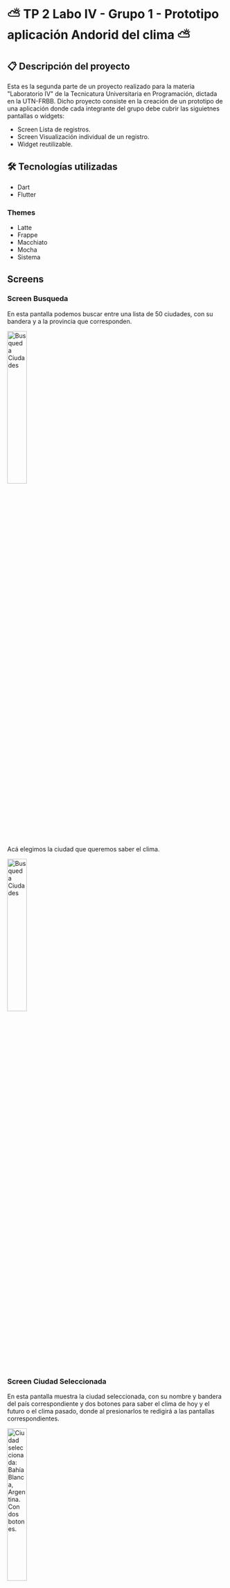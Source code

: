 # ⛅ TP 2 Labo IV - Grupo 1 - Prototipo aplicación Andorid del clima ⛅

## 📋 Descripción del proyecto

Esta es la segunda parte de un proyecto realizado para la materia "Laboratorio IV" de la Tecnicatura Universitaria en Programación, dictada en la UTN-FRBB. Dicho proyecto consiste en la creación de un prototipo de una aplicación donde cada integrante del grupo debe cubrir las siguietnes pantallas o widgets:

- Screen Lista de registros.
- Screen Visualización individual de un registro.
- Widget reutilizable.

## 🛠 Tecnologías utilizadas

- Dart
- Flutter

### Themes

- Latte
- Frappe
- Macchiato
- Mocha
- Sistema

## Screens

### Screen Busqueda

En esta pantalla podemos buscar entre una lista de 50 ciudades, con su bandera y a la provincia que corresponden.

<img src="img_docs/Screen%20busqueda.jpeg" width=30% height=30% alt="Busqueda Ciudades">

Acá elegimos la ciudad que queremos saber el clima.

<img src="img_docs/Lista%20de%20ciudades.jpeg" width=30% height=30% alt="Busqueda Ciudades">

### Screen Ciudad Seleccionada

En esta pantalla muestra la ciudad seleccionada, con su nombre y bandera del país correspondiente y dos botones para saber el clima de hoy y el futuro o el clima pasado, donde al presionarlos te redigirá a las pantallas correspondientes.

<img src="img_docs/Screen%20ciudad%20seleccionada.jpeg" width=30% height=30% alt="Ciudad seleccionada: Bahía Blanca, Argentina. Con dos botones.">

### Screen Pronóstico

En esta pantalla, una vez seleccionada la ciudad, muestra el nombre de la ciudad con su país, la temperatura actual, una descripción del tiempo, la temperatura máxima y mínima, el porcentaje de probabilidad de lluvia. Seguido muestra un gráfico de la temperatura por hora del día actual y otra gráfico donde muestra la temperatura máxima y mínima de los próximos 15 días.

<img src="img_docs/Screen%20pronostico.png" width=30% height=30% alt="Pantalla de pronóstico">

Al presionar en cada horario se puede acceder a más información sobre el prónostico en esa hora. Además, en la parte inferior de la pantalla se encuentran botones para navegar entre los horarios.

<img src="img_docs/Mas%20informacion%20en%20horario.jpeg" width=30% height=30% alt="Pantalla hora, con más información.">

Al presionar en cada fecha del gráfico de los próximos días, se puede acceder a otra pantalla que contiene más información del pronóstico de ese día. Además, en la parte inferior de la pantalla se encuentran botones para navegar entre las fechas.

<img src="img_docs/Mas%20informacion%20en%20fecha.jpeg" width=30% height=30% alt="Pantalla fecha, con más información.">

### Screen Historial del Clima

En esta pantalla, una vez seleccionada la ciudad, muestra el historial del clima de los días pasados con información simplificada.

<img src="img_docs/Screen%20historial%20del%20clima.jpeg" width=30% height=30% alt="Pantalla historial del clima.">

Al presionar en una de las fechas pasadas, se muestra información más detallada del clima de esa fecha. Contiene el nombre de la ciudad y su país, la temperatura promedio de ese día, una breve descripción del clima, la temperatura máxima y mínima, el viento, las precipitaciones en mm y un gráfico por hora de la temperatura promedio.

<img src="img_docs/Clima%20de%20una%20fecha%20pasada.jpeg" width=30% height=30% alt="Pantalla del clima de una fecha pasada.">

Al igual que en la pantalla del prónostico actual, se puede acceder a más información en cada hora al presionarla.

### Screen Configuración

En esta pantalla se puede cambiar la configuración de la aplicación.
En primer lugar, tenemos la opción para cambiar el tema, es decir, como se visualiza la aplicación en ciertos colores. Lista de opciones:

- latte: Este tema permite visualizar la aplicación en un tema claro.
- frappe: Este tema permite visualizar la aplicación en un tema oscuro.
- macchiato: Este tema permite visualizar la aplicación en un tema oscuro, siendo un poco más oscuro al tema frappe.
- mocha: Este tema permite visualizar la aplicación en un tema oscuro, siendo un poco más oscuro al tema macchiato.
- sistema: Este tema permite elegir de manera personalizada el Tema Claro y el Tema Oscuro, que cambiará de acuerdo al tema del sistema. La lista de opciones contiene las opciones descritas anteriormente.
  En segundo lugar, tenemos la opción de cambiar la ciudad que queremos saber el clima. Al presionar redirige a la pantalla de busqueda.
  En último lugar, tenemos la opción de elegir de manera personalizada la zona horaria que queremos utilizar, siendo las opciones:
- La zona horaria de la ciudad elegida.
- La zona horaria del sistema.
- El Huso horario (en números).

<img src="img_docs/Screen%20configuración.jpeg" width=30% height=30% alt="Pantalla configuración del usuario.">

## 👥 Autores

- Abraham Mateo
- Dambrosio Valentina
- Fell Sebastián
